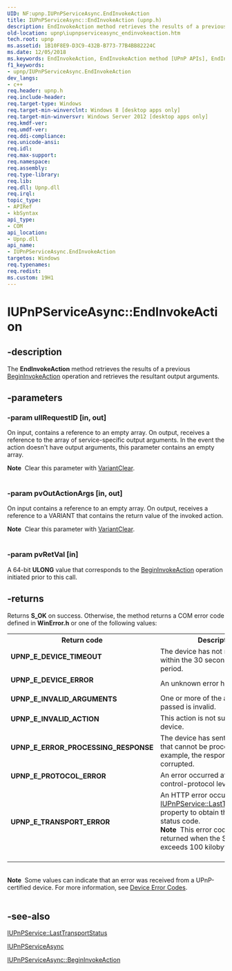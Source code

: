 ```yaml
---
UID: NF:upnp.IUPnPServiceAsync.EndInvokeAction
title: IUPnPServiceAsync::EndInvokeAction (upnp.h)
description: EndInvokeAction method retrieves the results of a previous BeginInvokeAction operation and retrieves the resultant output arguments.
old-location: upnp\iupnpserviceasync_endinvokeaction.htm
tech.root: upnp
ms.assetid: 1B10F8E9-D3C9-432B-B773-77B4BB82224C
ms.date: 12/05/2018
ms.keywords: EndInvokeAction, EndInvokeAction method [UPnP APIs], EndInvokeAction method [UPnP APIs],IUPnPServiceAsync interface, IUPnPServiceAsync interface [UPnP APIs],EndInvokeAction method, IUPnPServiceAsync.EndInvokeAction, IUPnPServiceAsync::EndInvokeAction, upnp.iupnpserviceasync_endinvokeaction, upnp/IUPnPServiceAsync::EndInvokeAction
f1_keywords:
- upnp/IUPnPServiceAsync.EndInvokeAction
dev_langs:
- c++
req.header: upnp.h
req.include-header: 
req.target-type: Windows
req.target-min-winverclnt: Windows 8 [desktop apps only]
req.target-min-winversvr: Windows Server 2012 [desktop apps only]
req.kmdf-ver: 
req.umdf-ver: 
req.ddi-compliance: 
req.unicode-ansi: 
req.idl: 
req.max-support: 
req.namespace: 
req.assembly: 
req.type-library: 
req.lib: 
req.dll: Upnp.dll
req.irql: 
topic_type:
- APIRef
- kbSyntax
api_type:
- COM
api_location:
- Upnp.dll
api_name:
- IUPnPServiceAsync.EndInvokeAction
targetos: Windows
req.typenames: 
req.redist: 
ms.custom: 19H1
---
```


# IUPnPServiceAsync::EndInvokeAction


## -description


The <b>EndInvokeAction</b> method retrieves the results of  a previous <a href="https://docs.microsoft.com/windows/desktop/api/upnp/nf-upnp-iupnpserviceasync-begininvokeaction">BeginInvokeAction</a> operation and retrieves the resultant output arguments.


## -parameters




### -param ullRequestID [in, out]

On input, contains a reference to an empty array. On output, receives a reference to the array of service-specific output arguments. In the event the action doesn't have output arguments, this parameter contains an empty array.

<div class="alert"><b>Note</b>  Clear this parameter with <a href="https://docs.microsoft.com/previous-versions/windows/desktop/api/oleauto/nf-oleauto-variantclear">VariantClear</a>.</div>
<div> </div>

### -param pvOutActionArgs [in, out]

On input contains a reference to an empty array. On output, receives a reference to a VARIANT that contains the return value of the invoked action. 

<div class="alert"><b>Note</b>  Clear this parameter with <a href="https://docs.microsoft.com/previous-versions/windows/desktop/api/oleauto/nf-oleauto-variantclear">VariantClear</a>.</div>
<div> </div>

### -param pvRetVal [in]

A 64-bit <b>ULONG</b> value that corresponds to the <a href="https://docs.microsoft.com/windows/desktop/api/upnp/nf-upnp-iupnpserviceasync-begininvokeaction">BeginInvokeAction</a> operation initiated prior to this call.


## -returns



Returns <b>S_OK</b> on success. Otherwise, the method returns a COM error code defined in <b>WinError.h</b> or one of the following values:

<table>
<tr>
<th>Return code</th>
<th>Description</th>
</tr>
<tr>
<td width="40%">
<dl>
<dt><b>UPNP_E_DEVICE_TIMEOUT</b></dt>
</dl>
</td>
<td width="60%">
The device has not responded within the 30 second time-out period.

</td>
</tr>
<tr>
<td width="40%">
<dl>
<dt><b>UPNP_E_DEVICE_ERROR</b></dt>
</dl>
</td>
<td width="60%">
An unknown error has occurred.

</td>
</tr>
<tr>
<td width="40%">
<dl>
<dt><b>UPNP_E_INVALID_ARGUMENTS</b></dt>
</dl>
</td>
<td width="60%">
One or more of the arguments passed is invalid.

</td>
</tr>
<tr>
<td width="40%">
<dl>
<dt><b>UPNP_E_INVALID_ACTION</b></dt>
</dl>
</td>
<td width="60%">
This action is not supported by the device.

</td>
</tr>
<tr>
<td width="40%">
<dl>
<dt><b>UPNP_E_ERROR_PROCESSING_RESPONSE</b></dt>
</dl>
</td>
<td width="60%">
The device has sent a response that cannot be processed; for example, the response was corrupted.

</td>
</tr>
<tr>
<td width="40%">
<dl>
<dt><b>UPNP_E_PROTOCOL_ERROR</b></dt>
</dl>
</td>
<td width="60%">
An error occurred at the UPnP control-protocol level.

</td>
</tr>
<tr>
<td width="40%">
<dl>
<dt><b>UPNP_E_TRANSPORT_ERROR</b></dt>
</dl>
</td>
<td width="60%">
An HTTP error occurred. Use the <a href="https://docs.microsoft.com/windows/desktop/api/upnp/nf-upnp-iupnpservice-get_lasttransportstatus">IUPnPService::LastTransportStatus</a> property to obtain the actual HTTP status code.  

<div class="alert"><b>Note</b>  This error code is also returned when the SOAP response exceeds 100 kilobytes.
</div>
<div> </div>
</td>
</tr>
</table>
 

<div class="alert"><b>Note</b>  Some values can indicate that an error was received from a UPnP-certified device. For more information, see <a href="https://docs.microsoft.com/windows/desktop/UPnP/device-error-codes">Device Error Codes</a>.</div>
<div> </div>



## -see-also




<a href="https://docs.microsoft.com/windows/desktop/api/upnp/nf-upnp-iupnpservice-get_lasttransportstatus">IUPnPService::LastTransportStatus</a>



<a href="https://docs.microsoft.com/windows/desktop/api/upnp/nn-upnp-iupnpserviceasync">IUPnPServiceAsync</a>



<a href="https://docs.microsoft.com/windows/desktop/api/upnp/nf-upnp-iupnpserviceasync-begininvokeaction">IUPnPServiceAsync::BeginInvokeAction</a>
 

 

